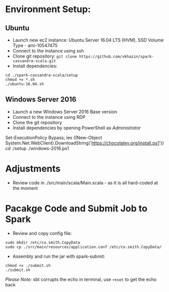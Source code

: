 # Environment Setup:

## Ubuntu
* Launch new ec2 instance: Ubuntu Server 16.04 LTS (HVM), SSD Volume Type - ami-10547475
* Connect to the instance using ssh
* Clone git repository: ```git clone https://github.com/vkhazin/spark-cassandra-scala.git```
* Install dependencies:
```
cd ./spark-cassandra-scala/setup
chmod +x *.sh
./ubuntu-16.04.sh
```

## Windows Server 2016
* Launch a new Windows Server 2016 Base version
* Connect to the instance using RDP
* Clone the git repository
* Install dependencies by opening PowerShell as *Administrator*

Set-ExecutionPolicy Bypass; iex ((New-Object System.Net.WebClient).DownloadString('https://chocolatey.org/install.ps1'))
cd ./setup
./windows-2016.ps1




# Adjustments

* Review code in ./src/main/scala/Main.scala - as it is all hard-coded at the moment

# Pacakge Code and Submit Job to Spark
* Review and copy config file:
```
sudo mkdir /etc/co.smith.CopyData
sudo cp ./src/main/resources/application.conf /etc/co.smith.CopyData/
```
* Assembly and run the jar with spark-submit:
```
chmod +x ./submit.sh
./submit.sh
```
*Please Note:* sbt corrupts the echo in terminal, use ```reset``` to get the echo back